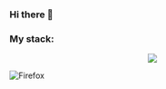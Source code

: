 ### Hi there 👋

<!--
**barkode/barkode** is a ✨ _special_ ✨ repository because its `README.md` (this file) appears on your GitHub profile.

Here are some ideas to get you started:

- 🔭 I’m currently working on ...
- 🌱 I’m currently learning ...
- 👯 I’m looking to collaborate on ...
- 🤔 I’m looking for help with ...
- 💬 Ask me about ...
- 📫 How to reach me: ...
- 😄 Pronouns: ...
- ⚡ Fun fact: ...
-->

### My stack:
<p align="center">
  <a href="https://skillicons.dev" target="_blank">
    <img src="https://skillicons.dev/icons?i=html,css,sass,svg,js,react,emotion,git,github,vscode,vite,webpack,firebase,python,django,flask,aws,heroku,bootstrap,jest,docker,postgres" />
  </a>
</p>

![Firefox](https://img.shields.io/badge/Firefox-FF7139?style=for-the-badge&logo=Firefox-Browser&logoColor=white)
